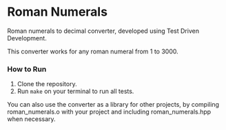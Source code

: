 # Roman Numerals

Roman numerals to decimal converter, developed using Test Driven Development.

This converter works for any roman numeral from 1 to 3000.

### How to Run

1. Clone the repository.
2. Run `make` on your terminal to run all tests.

You can also use the converter as a library for other projects, by compiling roman_numerals.o with your project and including roman_numerals.hpp when necessary.

